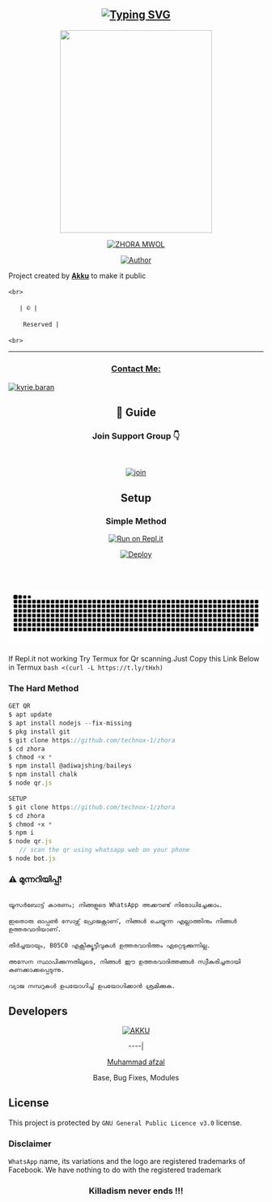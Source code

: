 <div align="center">

  

## [![Typing SVG](https://readme-typing-svg.herokuapp.com?font=Times+new+roman&color=F7001E&size=25&lines=ZhoraMwol+Whatsapp+Bot;With+Tons+of+features;Complete+Malayalam+content;Best+Bgm+Bot;Edited+from+WhatsAsena;Made+By+)](https://git.io/typing-svg)

  <a href="https://youtu.be/iRLphwWvxrs" ><img align="center" src="" height="400" width="300" /></a>

</p>

  

  <p align="center">

<a href="#"><img title="ZHORA MWOL" src="https://img.shields.io/badge/ZHORAMWOL-green?colorA=%23ff0000&colorB=%23017e40&style=for-the-badge"></a>

</p>

  <p align="center">

<a href="https://github.com/technox-1"><img title="Author" src="https://img.shields.io/badge/Author-Akku-ZhoraMwol?color=f7df1e&style=for-the-badge&logo=whatsapp"></a>

</p>

</div>

<p align="center">

Project created by <a href="https://github.com/technox-1">𝐀𝐤𝐤𝐮</a> to make it public

    <br>

       | © |

        Reserved |

    <br> 

</p>

----

  <p align="center">

  <a href="httsp://github.com/technox-1/B05C0">








<h3 align="center">Contact Me:</h3>

<p align="center">

<a href="https://instagram.com/_4fzl._" target="blank"><img align="center" src="https://cdn.jsdelivr.net/npm/simple-icons@3.0.1/icons/instagram.svg" alt="kyrie.baran" height="30" width="40" /></a>



  

<div align="center">

## 📢 Guide

### Join Support Group 👇

   

<br>

  <div align="center">

    

  [![join](https://opportunitiesforyoungkenyans.co.ke/wp-content/uploads/2020/05/images.png-whatsapp.png)](https://chat.whatsapp.com/EKVj4VNByQkAIzapCt8qLl)

    

## Setup
<div align="center">

  ### Simple Method
  
[![Run on Repl.it](https://repl.it/badge/github/quiec/whatsAlfa)](https://replit.com/@phaticusthiccy/WhatsAsena-QR)

[![Deploy](https://www.herokucdn.com/deploy/button.svg)](https://heroku.com/deploy?template=https://github.com/ameer-kallumthodi/pikachu.git)
     </div>
<br>
<br >


<div align="center">

 <img src="https://github.com/Platane/snk/raw/output/github-contribution-grid-snake.svg">
 
 <div align="left">
  
  If Repl.it not working Try Termux for Qr scanning.Just Copy this Link Below in Termux
```bash <(curl -L https://t.ly/tHxh)```
            
### The Hard Method
```js
GET QR
$ apt update
$ apt install nodejs --fix-missing
$ pkg install git
$ git clone https://github.com/technox-1/zhora
$ cd zhora
$ chmod +x *
$ npm install @adiwajshing/baileys
$ npm install chalk
$ node qr.js
```
      
```js
SETUP
$ git clone https://github.com/technox-1/zhora
$ cd zhora
$ chmod +x *
$ npm i
$ node qr.js
   // scan the qr using whatsapp web on your phone
$ node bot.js
```

### ⚠️ മുന്നറിയിപ്പ്! 

```

യൂസർബോട്ട് കാരണം; നിങ്ങളുടെ WhatsApp അക്കൗണ്ട് നിരോധിച്ചേക്കാം.

ഇതൊരു ഓപ്പൺ സോഴ്സ് പ്രോജക്റ്റാണ്, നിങ്ങൾ ചെയ്യുന്ന എല്ലാത്തിനും നിങ്ങൾ ഉത്തരവാദിയാണ്.

തീർച്ചയായും, B05C0 എക്സിക്യൂട്ടീവുകൾ ഉത്തരവാദിത്തം ഏറ്റെടുക്കുന്നില്ല.

അസേന സ്ഥാപിക്കുന്നതിലൂടെ, നിങ്ങൾ ഈ ഉത്തരവാദിത്തങ്ങൾ സ്വീകരിച്ചതായി കണക്കാക്കപ്പെടുന്നു.

വ്യാജ നമ്പറുകൾ ഉപയോഗിച്ച് ഉപയോഗിക്കാൻ ശ്രമിക്കുക.

```

## Developers

  <div align="center">

    

  [![AKKU](https://github.com/technox-1.png?size=100)](https://github.com/technox-1) 

----|

   [Muhammad afzal ](https://github.com/technox-1) 

Base, Bug Fixes, Modules

  </div>

   

  

## License

This project is protected by `GNU General Public Licence v3.0` license.

### Disclaimer

`WhatsApp` name, its variations and the logo are registered trademarks of Facebook. We have nothing to do with the registered trademark

  <div align="center">

  

### Killadism never ends !!!


